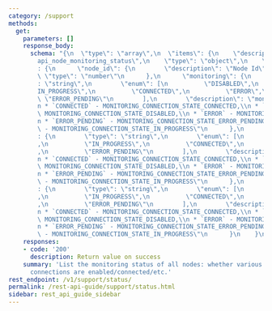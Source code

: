 ```yaml
---
category: /support
methods:
  get:
    parameters: []
    response_body:
      schema: "{\n  \"type\": \"array\",\n  \"items\": {\n    \"description\": \"\
        api_node_monitoring_status\",\n    \"type\": \"object\",\n    \"properties\"\
        : {\n      \"node_id\": {\n        \"description\": \"Node Id\",\n       \
        \ \"type\": \"number\"\n      },\n      \"monitoring\": {\n        \"type\"\
        : \"string\",\n        \"enum\": [\n          \"DISABLED\",\n          \"\
        IN_PROGRESS\",\n          \"CONNECTED\",\n          \"ERROR\",\n         \
        \ \"ERROR_PENDING\"\n        ],\n        \"description\": \"monitoring:\\\
        n * `CONNECTED` - MONITORING_CONNECTION_STATE_CONNECTED,\\n * `DISABLED` -\
        \ MONITORING_CONNECTION_STATE_DISABLED,\\n * `ERROR` - MONITORING_CONNECTION_STATE_ERROR,\\\
        n * `ERROR_PENDING` - MONITORING_CONNECTION_STATE_ERROR_PENDING,\\n * `IN_PROGRESS`\
        \ - MONITORING_CONNECTION_STATE_IN_PROGRESS\"\n      },\n      \"file_upload\"\
        : {\n        \"type\": \"string\",\n        \"enum\": [\n          \"DISABLED\"\
        ,\n          \"IN_PROGRESS\",\n          \"CONNECTED\",\n          \"ERROR\"\
        ,\n          \"ERROR_PENDING\"\n        ],\n        \"description\": \"file_upload:\\\
        n * `CONNECTED` - MONITORING_CONNECTION_STATE_CONNECTED,\\n * `DISABLED` -\
        \ MONITORING_CONNECTION_STATE_DISABLED,\\n * `ERROR` - MONITORING_CONNECTION_STATE_ERROR,\\\
        n * `ERROR_PENDING` - MONITORING_CONNECTION_STATE_ERROR_PENDING,\\n * `IN_PROGRESS`\
        \ - MONITORING_CONNECTION_STATE_IN_PROGRESS\"\n      },\n      \"vpn_connection\"\
        : {\n        \"type\": \"string\",\n        \"enum\": [\n          \"DISABLED\"\
        ,\n          \"IN_PROGRESS\",\n          \"CONNECTED\",\n          \"ERROR\"\
        ,\n          \"ERROR_PENDING\"\n        ],\n        \"description\": \"vpn_connection:\\\
        n * `CONNECTED` - MONITORING_CONNECTION_STATE_CONNECTED,\\n * `DISABLED` -\
        \ MONITORING_CONNECTION_STATE_DISABLED,\\n * `ERROR` - MONITORING_CONNECTION_STATE_ERROR,\\\
        n * `ERROR_PENDING` - MONITORING_CONNECTION_STATE_ERROR_PENDING,\\n * `IN_PROGRESS`\
        \ - MONITORING_CONNECTION_STATE_IN_PROGRESS\"\n      }\n    }\n  }\n}"
    responses:
    - code: '200'
      description: Return value on success
    summary: 'List the monitoring status of all nodes: whether various kinds of monitoring
      connections are enabled/connected/etc.'
rest_endpoint: /v1/support/status/
permalink: /rest-api-guide/support/status.html
sidebar: rest_api_guide_sidebar
---
```

